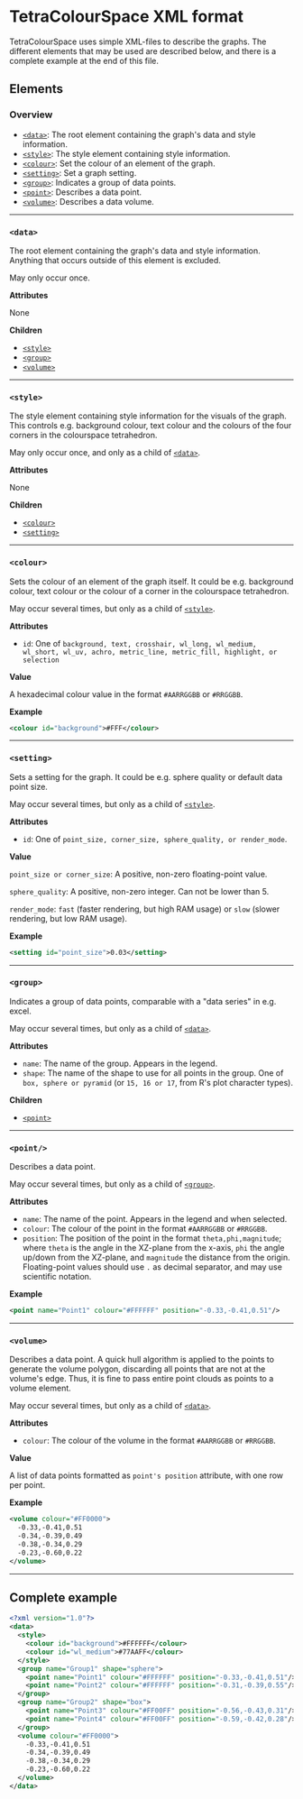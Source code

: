 # TetraColourSpace XML format
TetraColourSpace uses simple XML-files to describe the graphs. The different elements that may be used are described below, and there is a complete example at the end of this file.

## Elements
### Overview
- [`<data>`](#data): The root element containing the graph's data and style information.
- [`<style>`](#style): The style element containing style information.
- [`<colour>`](#colour): Set the colour of an element of the graph.
- [`<setting>`](#setting): Set a graph setting.
- [`<group>`](#group): Indicates a group of data points.
- [`<point>`](#point): Describes a data point.
- [`<volume>`](#volume): Describes a data volume.

---

### `<data>`
The root element containing the graph's data and style information. Anything that occurs outside of this element is excluded.

May only occur once.

**Attributes**

None

**Children**
- [`<style>`](#style)
- [`<group>`](#group)
- [`<volume>`](#volume)

---

### `<style>`
The style element containing style information for the visuals of the graph. This controls e.g. background colour, text colour and the colours of the four corners in the colourspace tetrahedron.

May only occur once, and only as a child of [`<data>`](#data).

**Attributes**

None

**Children**
- [`<colour>`](#colour)
- [`<setting>`](#setting)

---

### `<colour>`
Sets the colour of an element of the graph itself. It could be e.g. background colour, text colour or the colour of a corner in the colourspace tetrahedron.

May occur several times, but only as a child of [`<style>`](#style).

**Attributes**
- `id`: One of `background, text, crosshair, wl_long, wl_medium, wl_short, wl_uv, achro, metric_line, metric_fill, highlight, or selection`

**Value**

A hexadecimal colour value in the format `#AARRGGBB` or `#RRGGBB`.

**Example**

```xml
<colour id="background">#FFF</colour>
```

---

### `<setting>`
Sets a setting for the graph. It could be e.g. sphere quality or default data point size.

May occur several times, but only as a child of [`<style>`](#style).

**Attributes**
- `id`: One of `point_size, corner_size, sphere_quality, or render_mode`.

**Value**

`point_size or corner_size`: A positive, non-zero floating-point value.

`sphere_quality`: A positive, non-zero integer. Can not be lower than 5.

`render_mode`: `fast` (faster rendering, but high RAM usage) or `slow` (slower rendering, but low RAM usage).

**Example**

```xml
<setting id="point_size">0.03</setting>
```


---

### `<group>`
Indicates a group of data points, comparable with a "data series" in e.g. excel.

May occur several times, but only as a child of [`<data>`](#data).

**Attributes**
- `name`: The name of the group. Appears in the legend.
- `shape`: The name of the shape to use for all points in the group. One of `box, sphere or pyramid` (or `15, 16 or 17`, from R's plot character types).

**Children**
- [`<point>`](#point)

---

### `<point/>`
Describes a data point.

May occur several times, but only as a child of [`<group>`](#group).

**Attributes**
- `name`: The name of the point. Appears in the legend and when selected.
- `colour`: The colour of the point in the format `#AARRGGBB` or `#RRGGBB`.
- `position`: The position of the point in the format `theta,phi,magnitude`; where `theta` is the angle in the XZ-plane from the x-axis, `phi` the angle up/down from the XZ-plane, and `magnitude` the distance from the origin. Floating-point values should use `.` as decimal separator, and may use scientific notation.

**Example**

```xml
<point name="Point1" colour="#FFFFFF" position="-0.33,-0.41,0.51"/>
```

---

### `<volume>`
Describes a data point. A quick hull algorithm is applied to the points to generate the volume polygon, discarding all points that are not at the volume's edge. Thus, it is fine to pass entire point clouds as points to a volume element.

May occur several times, but only as a child of [`<data>`](#data).

**Attributes**
- `colour`: The colour of the volume in the format `#AARRGGBB` or `#RRGGBB`.

**Value**

A list of data points formatted as `point's position` attribute, with one row per point.

**Example**

```xml
<volume colour="#FF0000">
  -0.33,-0.41,0.51
  -0.34,-0.39,0.49
  -0.38,-0.34,0.29
  -0.23,-0.60,0.22
</volume>
```

---
## Complete example
```xml
<?xml version="1.0"?>
<data>
  <style>
    <colour id="background">#FFFFFF</colour>
    <colour id="wl_medium">#77AAFF</colour>
  </style>
  <group name="Group1" shape="sphere">
    <point name="Point1" colour="#FFFFFF" position="-0.33,-0.41,0.51"/>
    <point name="Point2" colour="#FFFFFF" position="-0.31,-0.39,0.55"/>
  </group>
  <group name="Group2" shape="box">
    <point name="Point3" colour="#FF00FF" position="-0.56,-0.43,0.31"/>
    <point name="Point4" colour="#FF00FF" position="-0.59,-0.42,0.28"/>
  </group>
  <volume colour="#FF0000">
    -0.33,-0.41,0.51
    -0.34,-0.39,0.49
    -0.38,-0.34,0.29
    -0.23,-0.60,0.22
  </volume>
</data>
```